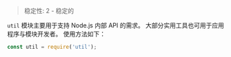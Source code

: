 
<!--introduced_in=v0.10.0-->

> 稳定性: 2 - 稳定的

`util` 模块主要用于支持 Node.js 内部 API 的需求。
大部分实用工具也可用于应用程序与模块开发者。
使用方法如下：

```js
const util = require('util');
```

